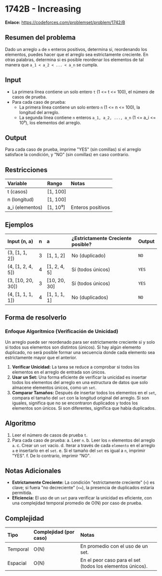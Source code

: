 # 1742B - Increasing

**Enlace:** https://codeforces.com/problemset/problem/1742/B

## Resumen del problema
Dado un arreglo `a` de `n` enteros positivos, determina si, reordenando los elementos, puedes hacer que el arreglo sea estrictamente creciente. En otras palabras, determina si es posible reordenar los elementos de tal manera que `a_1 < a_2 < ... < a_n` se cumpla.

## Input
-   La primera línea contiene un solo entero `t` (1 <= t <= 100), el número de casos de prueba.
-   Para cada caso de prueba:
    -   La primera línea contiene un solo entero `n` (1 <= n <= 100), la longitud del arreglo.
    -   La segunda línea contiene `n` enteros `a_1, a_2, ..., a_n` (1 <= a_i <= 10⁹), los elementos del arreglo.

## Output
Para cada caso de prueba, imprime "YES" (sin comillas) si el arreglo satisface la condición, y "NO" (sin comillas) en caso contrario.

## Restricciones

| Variable     | Rango      | Notas                               |
| :----------- | :--------- | :---------------------------------- |
| t (casos)    | [1, 100]   |                                     |
| n (longitud) | [1, 100]   |                                     |
| a_i (elementos)| [1, 10⁹] | Enteros positivos                   |

## Ejemplos

| Input (n, a) | n | a         | ¿Estrictamente Creciente posible? | Output |
| :----------- | :- | :-------- | :-------------------------------- | :----- |
| (3, [1, 1, 2]) | 3 | [1, 1, 2] | No (duplicado)                    | `NO`   |
| (4, [1, 2, 4, 5]) | 4 | [1, 2, 4, 5]| Sí (todos únicos)                 | `YES`  |
| (3, [10, 20, 30]) | 3 | [10, 20, 30]| Sí (todos únicos)                 | `YES`  |
| (4, [1, 1, 1, 1]) | 4 | [1, 1, 1, 1]| No (duplicados)                   | `NO`   |

## Forma de resolverlo

### Enfoque Algorítmico (Verificación de Unicidad)
Un arreglo puede ser reordenado para ser estrictamente creciente si y solo si todos sus elementos son distintos (únicos). Si hay algún elemento duplicado, no será posible formar una secuencia donde cada elemento sea estrictamente mayor que el anterior.

1.  **Verificar Unicidad:** La tarea se reduce a comprobar si todos los elementos en el arreglo de entrada son únicos.
2.  **Usar un Set:** Una forma eficiente de verificar la unicidad es insertar todos los elementos del arreglo en una estructura de datos que solo almacene elementos únicos, como un `set`.
3.  **Comparar Tamaños:** Después de insertar todos los elementos en el `set`, compara el tamaño del `set` con la longitud original del arreglo. Si son iguales, significa que no se encontraron duplicados y todos los elementos son únicos. Si son diferentes, significa que había duplicados.

## Algoritmo
1.  Leer el número de casos de prueba `t`.
2.  Para cada caso de prueba:
    a.  Leer `n`.
    b.  Leer los `n` elementos del arreglo `a`.
    c.  Crear un `set` vacío.
    d.  Iterar a través de cada `elemento` en el arreglo `a` e insertarlo en el `set`.
    e.  Si el tamaño del `set` es igual a `n`, imprimir "YES".
    f.  De lo contrario, imprimir "NO".

## Notas Adicionales
*   **Estrictamente Creciente:** La condición "estrictamente creciente" (`<`) es clave; si fuera "no decreciente" (`<=`), la presencia de duplicados estaría permitida.
*   **Eficiencia:** El uso de un `set` para verificar la unicidad es eficiente, con una complejidad temporal promedio de O(N) por caso de prueba.

## Complejidad

| Tipo     | Complejidad (por caso) | Notas                               |
| :------- | :--------------------- | :---------------------------------- |
| Temporal | O(N)                   | En promedio con el uso de un set.   |
| Espacial | O(N)                   | En el peor caso para el set (todos los elementos únicos). |
